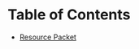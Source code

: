 # Table of Contents

- [Resource Packet](https://github.com/department-of-veterans-affairs/va.gov-team/blob/master/products/platform/analytics-dashboard/design-sprint-24-2020/resource-packet.md)
